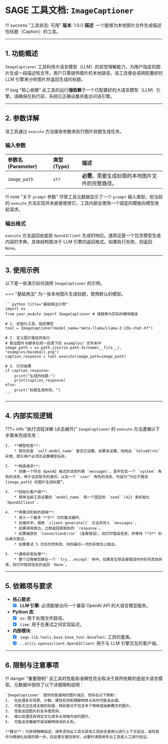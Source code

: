 # SAGE 工具文档: `ImageCaptioner`

!!! success "工具状态: 可用"
    **版本**: 1.0.0
    **描述**: 一个能够为本地图片文件生成描述性标题（Caption）的工具。

---

## 1. 功能概述

`ImageCaptioner` 工具利用大语言模型（LLM）的视觉理解能力，为用户指定的图片生成一段描述性文字。用户只需提供图片的本地路径，该工具便会调用配置好的 LLM 引擎来分析图片并返回生成的标题。

!!! bug "核心依赖"
    此工具的运行**强依赖**于一个已配置好的大语言模型（LLM）引擎。请确保在执行前，系统已正确设置并能访问该引擎。

---

## 2. 参数详解

该工具通过 `execute` 方法接收参数来执行图片标题生成任务。

### 输入参数

| 参数名 (Parameter) | 类型 (Type) | 描述 |
|:-------------------|:------------|:-------------------------------------------|
| `image_path` | `str` | **必需**。需要生成标题的本地图片文件的完整路径。 |

!!! note "关于 `prompt` 参数"
    尽管工具元数据显示了一个 `prompt` 输入类型，但当前的 `execute` 方法实现并未直接使用它。工具内部会使用一个固定的模板向模型发起请求。

### 输出格式

`execute` 方法返回由底层 `OpenAIClient` 生成的响应。通常这是一个包含模型生成内容的字典，具体结构取决于 LLM 引擎的返回格式。如果执行失败，则返回 `None`。

---

## 3. 使用示例

以下是一些演示如何调用 `ImageCaptioner` 的示例。

=== "基础用法"
    为一张本地图片生成标题，使用默认的模型。

    ```python title="基础用法示例"
    import os
    from your_module import ImageCaptioner # 请替换为实际的模块路径

    # 1. 初始化工具，指定模型
    tool = ImageCaptioner(model_name="meta-llama/Llama-2-13b-chat-hf")

    # 2. 定义图片路径并执行
    # 假设图片与脚本在同一目录下的 examples/ 文件夹中
    image_path = os.path.join(os.path.dirname(__file__), "examples/baseball.png")
    caption_response = tool.execute(image_path=image_path)

    # 3. 打印结果
    if caption_response:
        print("生成的标题:")
        print(caption_response)
    else:
        print("标题生成失败。")
    ```

---

## 4. 内部实现逻辑

???+ info "执行流程详解 (点击展开)"
    `ImageCaptioner` 的 `execute` 方法遵循以下步骤来完成任务：

    1.  **模型检查**:
        * 首先检查 `self.model_name` 是否已设置。如果未设置，则抛出 `ValueError` 异常，提示用户必须先设置模型名称。

    2.  **构造请求**:
        * 创建一个符合 OpenAI 格式的消息列表 `messages`。其中包含一个 `system` 角色的消息，用于设定助手的身份，以及一个 `user` 角色的消息，内容为“为位于路径 {image_path} 的图片生成标题”。

    3.  **初始化客户端**:
        * 使用当前工具设置的 `model_name` 和一个固定的 `seed` (42) 来初始化 `OpenAIClient`。

    4.  **带重试机制的调用**:
        * 进入一个最多 **5** 次的重试循环。
        * 在循环中，调用 `client.generate()` 方法并传入 `messages`。
        * 如果调用成功，立即返回获取到的 `response`。
        * 如果捕获到 `ConnectionError`（连接错误），则打印错误信息，并等待 **3** 秒后再次尝试。
        * 如果重试 5 次后仍然失败，则将最后一次的异常向上抛出。

    5.  **通用异常处理**:
        * 整个过程被包裹在一个 `try...except` 块中。如果发生除连接错误外的任何其他异常，将打印错误信息并返回 `None`。

---

## 5. 依赖项与要求

* **核心要求**:
    - [x] **LLM 引擎**: 必须能够访问一个兼容 OpenAI API 的大语言模型服务。
* **Python 库**:
    - [x] `os`: 用于处理文件路径。
    - [x] `time`: 用于在重试之间实现延迟。
* **内部模块**:
    - [x] `sage.lib.tools.base.base_tool.BaseTool`: 工具的基类。
    - [x] `..utils.openaiclient.OpenAIClient`: 用于与 LLM 引擎交互的客户端。

---

## 6. 限制与注意事项

!!! danger "重要限制"
    该工具的性能和准确性完全取决于其所依赖的底层大语言模型。元数据中提供了以下详细限制说明：

    `ImageCaptioner` 提供的是通用的图片描述，但存在以下限制：
    1.  在处理复杂场景、计数、属性检测和理解物体关系时可能会出错。
    2.  可能无法生成全面的标题，特别是对于包含多个物体或抽象概念的图片。
    3.  性能会因图片的复杂度而异。
    4.  难以处理具有特定文化或专业领域内容的图片。
    5.  可能会忽略细节或误解物体间的关系。

    **建议**：为获得精确描述，请考虑将此工具与其他工具结合使用以进行上下文验证，或将其作为精细化处理的第一步。在处理关键信息时，必要时请使用专业工具或人工进行验证。

